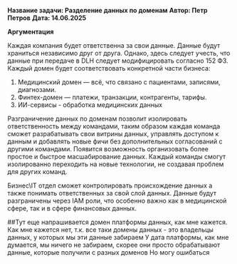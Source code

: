 ﻿**Название задачи: Разделение данных по доменам** 
**Автор: Петр Петров**
**Дата: 14.06.2025**

**Аргументация**

Каждая компания будет ответственна за свои данные. Данные будут храниться независимо друг от друга. Однако, здесь следует учесть, что данные при передаче в DLH следует модифицировать согласно 152 ФЗ. Каждый домен будет соответствовать конкретной части бизнеса:
1. Медицинский домен — всё, что связано с пациентами, записями, диагнозами.
2. Финтех-домен — платежи, транзакции, контрагенты, тарифы.
3. ИИ-сервисы - обработка медицинских данных

Разграничение данных по доменам позволит изолировать ответственность между командами, таким образом каждая команда сможет разрабатывать свои витрины данных, управлять доступом к данным и добавлять новые фичи без дополнительных согласований с другими командами. Появится возможность организовать более простое и быстрое масшабирование данных. Каждый команды смогут изолированно переходить на новые технологии, не создавая проблем для других команд.

Бизнес\IT отдел сможет контролировать происхождение данных а также понимать ответственных за свой слой данных. Данные будут разграничены через IAM роли, что особенно важно как в медицинской сфере, так и в сфере финансовых данных.


##Тут еще напрашивается домен платформы данных, как мне кажется.
Как мне кажется нет, т.к. все таки домены данных - это владельцы данных, у которых мы эти данные забираем
У дата платформы, как мне думается, мы ничего не забираем, скорее они просто обрабатывают данные, которые получили с разных доменов
Но могу ошибаться